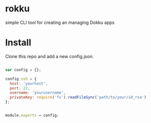 # rokku
simple CLI tool for creating an managing Dokku apps


# Install
Clone this repo and add a new config.json:

```javascript

var config = {};

config.ssh = {
  host: 'yourhost',
  port: 22,
  username: 'yourusername',
  privateKey: require('fs').readFileSync('path/to/your/id_rsa')
};


module.exports = config;

```
